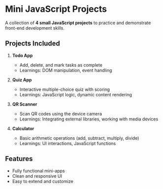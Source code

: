 # Mini JavaScript Projects

A collection of **4 small JavaScript projects** to practice and demonstrate front-end development skills.

## Projects Included

1. **Todo App**
   - Add, delete, and mark tasks as complete
   - Learnings: DOM manipulation, event handling

2. **Quiz App**
   - Interactive multiple-choice quiz with scoring
   - Learnings: JavaScript logic, dynamic content rendering

3. **QR Scanner**
   - Scan QR codes using the device camera
   - Learnings: Integrating external libraries, working with media devices

4. **Calculator**
   - Basic arithmetic operations (add, subtract, multiply, divide)
   - Learnings: UI interactions, JavaScript functions

## Features
- Fully functional mini-apps
- Clean and responsive UI
- Easy to extend and customize

